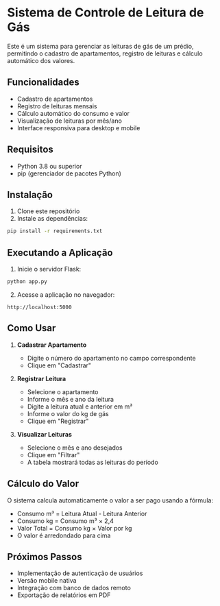 # Sistema de Controle de Leitura de Gás

Este é um sistema para gerenciar as leituras de gás de um prédio, permitindo o cadastro de apartamentos, registro de leituras e cálculo automático dos valores.

## Funcionalidades

- Cadastro de apartamentos
- Registro de leituras mensais
- Cálculo automático do consumo e valor
- Visualização de leituras por mês/ano
- Interface responsiva para desktop e mobile

## Requisitos

- Python 3.8 ou superior
- pip (gerenciador de pacotes Python)

## Instalação

1. Clone este repositório
2. Instale as dependências:
```bash
pip install -r requirements.txt
```

## Executando a Aplicação

1. Inicie o servidor Flask:
```bash
python app.py
```

2. Acesse a aplicação no navegador:
```
http://localhost:5000
```

## Como Usar

1. **Cadastrar Apartamento**
   - Digite o número do apartamento no campo correspondente
   - Clique em "Cadastrar"

2. **Registrar Leitura**
   - Selecione o apartamento
   - Informe o mês e ano da leitura
   - Digite a leitura atual e anterior em m³
   - Informe o valor do kg de gás
   - Clique em "Registrar"

3. **Visualizar Leituras**
   - Selecione o mês e ano desejados
   - Clique em "Filtrar"
   - A tabela mostrará todas as leituras do período

## Cálculo do Valor

O sistema calcula automaticamente o valor a ser pago usando a fórmula:
- Consumo m³ = Leitura Atual - Leitura Anterior
- Consumo kg = Consumo m³ × 2,4
- Valor Total = Consumo kg × Valor por kg
- O valor é arredondado para cima

## Próximos Passos

- Implementação de autenticação de usuários
- Versão mobile nativa
- Integração com banco de dados remoto
- Exportação de relatórios em PDF 